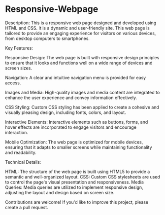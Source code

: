 # Responsive-Webpage

Description:
This is a responsive web page designed and developed using HTML and CSS. It is a dynamic and user-friendly site. This web page is tailored to provide an engaging experience for visitors on various devices, from desktop computers to smartphones.

Key Features:

Responsive Design: The web page is built with responsive design principles to ensure that it looks and functions well on a wide range of devices and screen sizes.

Navigation: A clear and intuitive navigation menu is provided for easy access.

Images and Media: High-quality images and media content are integrated to enhance the user experience and convey information effectively.

CSS Styling: Custom CSS styling has been applied to create a cohesive and visually pleasing design, including fonts, colors, and layout.

Interactive Elements: Interactive elements such as buttons, forms, and hover effects are incorporated to engage visitors and encourage interaction.

Mobile Optimization: The web page is optimized for mobile devices, ensuring that it adapts to smaller screens while maintaining functionality and readability.

Technical Details:

HTML: The structure of the web page is built using HTML5 to provide a semantic and well-organized layout.
CSS: Custom CSS stylesheets are used to control the page's visual presentation and responsiveness.
Media Queries: Media queries are utilized to implement responsive design, adjusting the layout and design based on screen size.

Contributions are welcome! If you'd like to improve this project, please create a pull request.
